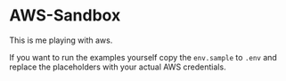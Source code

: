 AWS-Sandbox
===========

This is me playing with aws.

If you want to run the examples yourself copy the `env.sample` to `.env`
and replace the placeholders with your actual AWS credentials.
